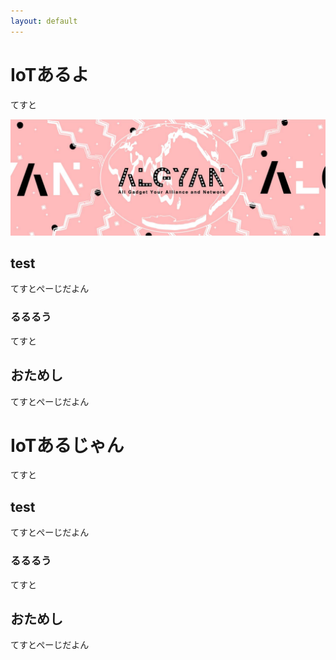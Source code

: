 ```yaml
---
layout: default
---
```


# IoTあるよ

てすと

![algyan](/img/algyan.jpg)

## test

てすとぺーじだよん

### るるるう

てすと

## おためし

てすとぺーじだよん

# IoTあるじゃん

てすと

## test

てすとぺーじだよん

### るるるう

てすと

## おためし

てすとぺーじだよん

